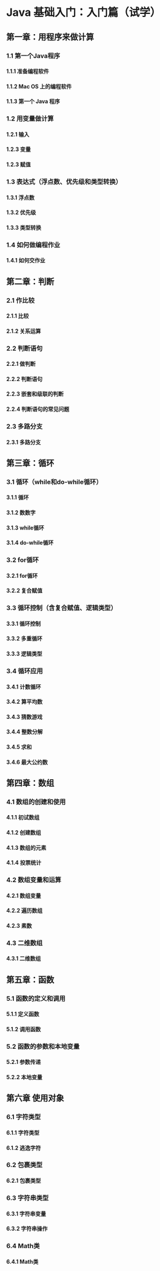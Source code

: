 # Java 基础入门：入门篇（试学）
## 第一章：用程序来做计算
### 1.1 第一个Java程序
#### 1.1.1 准备编程软件
#### 1.1.2 Mac OS 上的编程软件
#### 1.1.3 第一个 Java 程序
### 1.2 用变量做计算
#### 1.2.1 输入
#### 1.2.3 变量
#### 1.2.3 赋值
### 1.3 表达式（浮点数、优先级和类型转换）
#### 1.3.1 浮点数
#### 1.3.2 优先级
#### 1.3.3 类型转换
### 1.4 如何做编程作业
#### 1.4.1 如何交作业

## 第二章：判断
### 2.1 作比较
#### 2.1.1 比较
#### 2.1.2 关系运算
### 2.2 判断语句
#### 2.2.1 做判断
#### 2.2.2 判断语句
#### 2.2.3 嵌套和级联的判断
#### 2.2.4 判断语句的常见问题
### 2.3 多路分支
#### 2.3.1 多路分支

## 第三章：循环
### 3.1 循环（while和do-while循环）
#### 3.1.1 循环
#### 3.1.2 数数字
#### 3.1.3 while循环
#### 3.1.4 do-while循环
### 3.2 for循环
#### 3.2.1 for循环
#### 3.2.2 复合赋值
### 3.3 循环控制（含复合赋值、逻辑类型）
#### 3.3.1 循环控制
#### 3.3.2 多重循环
#### 3.3.3 逻辑类型
### 3.4 循环应用
#### 3.4.1 计数循环
#### 3.4.2 算平均数
#### 3.4.3 猜数游戏
#### 3.4.4 整数分解
#### 3.4.5 求和
#### 3.4.6 最大公约数

## 第四章：数组
### 4.1 数组的创建和使用
#### 4.1.1 初试数组
#### 4.1.2 创建数组
#### 4.1.3 数组的元素
#### 4.1.4 投票统计
### 4.2 数组变量和运算
#### 4.2.1 数组变量
#### 4.2.2 遍历数组
#### 4.2.3 素数
### 4.3 二维数组
#### 4.3.1 二维数组

## 第五章：函数
### 5.1 函数的定义和调用
#### 5.1.1 定义函数
#### 5.1.2 调用函数
### 5.2 函数的参数和本地变量
#### 5.2.1 参数传递
#### 5.2.2 本地变量

## 第六章 使用对象
### 6.1 字符类型
#### 6.1.1 字符类型
#### 6.1.2 逃逸字符
### 6.2 包裹类型
#### 6.2.1 包裹类型
### 6.3 字符串类型
#### 6.3.1 字符串变量
#### 6.3.2 字符串操作
### 6.4 Math类
#### 6.4.1 Math类
